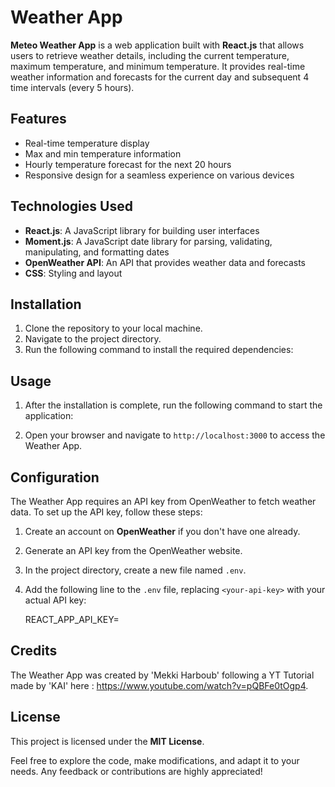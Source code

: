 # Weather App

**Meteo Weather App** is a web application built with **React.js** that allows users to retrieve weather details, including the current temperature, maximum temperature, and minimum temperature. It provides real-time weather information and forecasts for the current day and subsequent 4 time intervals (every 5 hours).

## Features

- Real-time temperature display
- Max and min temperature information
- Hourly temperature forecast for the next 20 hours
- Responsive design for a seamless experience on various devices

## Technologies Used

- **React.js**: A JavaScript library for building user interfaces
- **Moment.js**: A JavaScript date library for parsing, validating, manipulating, and formatting dates
- **OpenWeather API**: An API that provides weather data and forecasts
- **CSS**: Styling and layout

## Installation

1. Clone the repository to your local machine.
2. Navigate to the project directory.
3. Run the following command to install the required dependencies:


## Usage

1. After the installation is complete, run the following command to start the application:


2. Open your browser and navigate to `http://localhost:3000` to access the Weather App.

## Configuration

The Weather App requires an API key from OpenWeather to fetch weather data. To set up the API key, follow these steps:

1. Create an account on **OpenWeather** if you don't have one already.
2. Generate an API key from the OpenWeather website.
3. In the project directory, create a new file named `.env`.
4. Add the following line to the `.env` file, replacing `<your-api-key>` with your actual API key:

    REACT_APP_API_KEY=<your-api-key>


## Credits

The Weather App was created by 'Mekki Harboub' following a YT Tutorial made by 'KAI' here : https://www.youtube.com/watch?v=pQBFe0tOgp4.


## License

This project is licensed under the **MIT License**.

Feel free to explore the code, make modifications, and adapt it to your needs. Any feedback or contributions are highly appreciated!
